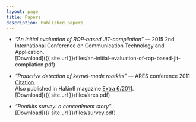 ```yaml
---
layout: page
title: Papers
description: Published papers
---
```


* _“An initial evaluation of ROP-based JIT-compilation”_ — 2015 2nd International Conference on Communication Technology and Application.  
[Download]({{ site.url }}/files/an-initial-evaluation-of-rop-based-jit-compilation.pdf)

* _“Proactive detection of kernel-mode rootkits”_ — ARES conference 2011 [Citation](http://dl.acm.org/citation.cfm?id=2066207).  
 Also published in Hakin9 magazine [Extra 6/2011](https://hakin9.org/download/hakin9-extra-rootkit-062011/).  
[Download]({{ site.url }}/files/ares.pdf)

* _“Rootkits survey: a concealment story”_  
[Download]({{ site.url }}/files/survey.pdf)

